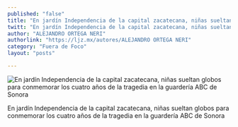 ```yaml
---
published: "false"
title: "En jardín Independencia de la capital zacatecana, niñas sueltan globos para conmemorar los cuatro años de la tragedia en la guardería ABC de Sonora"
twitt: "En jardín Independencia de la capital zacatecana, niñas sueltan globos para conmemorar los cuatro años de la tragedia en la guardería ABC de Sonora"
author: "ALEJANDRO ORTEGA NERI"
authorlink: "https://ljz.mx/autores/ALEJANDRO ORTEGA NERI"
category: "Fuera de Foco"
layout: "posts"

---
```


![En jardín Independencia de la capital zacatecana, niñas sueltan globos para conmemorar los cuatro años de la tragedia en la guardería ABC de Sonora](http://i.imgur.com/QAEVuenm.jpg)

En jardín Independencia de la capital zacatecana, niñas sueltan globos para conmemorar los cuatro años de la tragedia en la guardería ABC de Sonora

